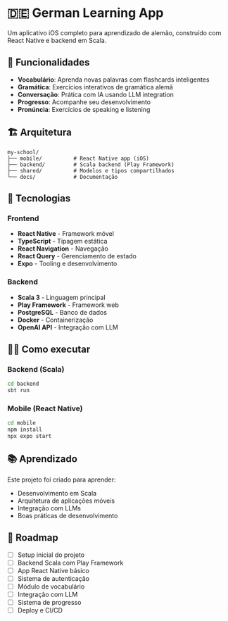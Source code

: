 # 🇩🇪 German Learning App

Um aplicativo iOS completo para aprendizado de alemão, construído com React Native e backend em Scala.

## 📱 Funcionalidades

- **Vocabulário**: Aprenda novas palavras com flashcards inteligentes
- **Gramática**: Exercícios interativos de gramática alemã
- **Conversação**: Prática com IA usando LLM integration
- **Progresso**: Acompanhe seu desenvolvimento
- **Pronúncia**: Exercícios de speaking e listening

## 🏗️ Arquitetura

```
my-school/
├── mobile/          # React Native app (iOS)
├── backend/         # Scala backend (Play Framework)
├── shared/          # Modelos e tipos compartilhados
└── docs/            # Documentação
```

## 🚀 Tecnologias

### Frontend

- **React Native** - Framework móvel
- **TypeScript** - Tipagem estática
- **React Navigation** - Navegação
- **React Query** - Gerenciamento de estado
- **Expo** - Tooling e desenvolvimento

### Backend

- **Scala 3** - Linguagem principal
- **Play Framework** - Framework web
- **PostgreSQL** - Banco de dados
- **Docker** - Containerização
- **OpenAI API** - Integração com LLM

## 🏃‍♂️ Como executar

### Backend (Scala)

```bash
cd backend
sbt run
```

### Mobile (React Native)

```bash
cd mobile
npm install
npx expo start
```

## 📚 Aprendizado

Este projeto foi criado para aprender:

- Desenvolvimento em Scala
- Arquitetura de aplicações móveis
- Integração com LLMs
- Boas práticas de desenvolvimento

## 🎯 Roadmap

- [ ] Setup inicial do projeto
- [ ] Backend Scala com Play Framework
- [ ] App React Native básico
- [ ] Sistema de autenticação
- [ ] Módulo de vocabulário
- [ ] Integração com LLM
- [ ] Sistema de progresso
- [ ] Deploy e CI/CD
